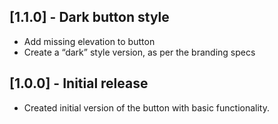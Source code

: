 ## [1.1.0] - Dark button style

- Add missing elevation to button
- Create a “dark” style version, as per the branding specs

## [1.0.0] - Initial release

- Created initial version of the button with basic functionality.